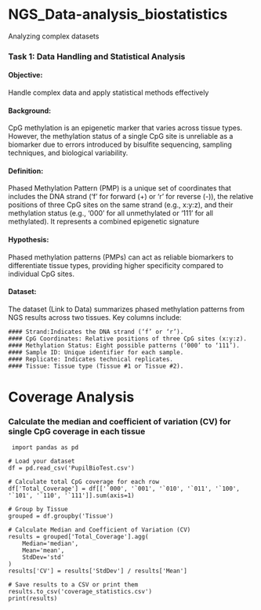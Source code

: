 # NGS_Data-analysis_biostatistics
Analyzing complex datasets
### Task 1: Data Handling and Statistical Analysis

#### Objective: 
Handle complex data and apply statistical methods effectively

#### Background: 
CpG methylation is an epigenetic marker that varies across tissue types. However, the methylation status of a single CpG site is unreliable as a biomarker due to
errors introduced by bisulfite sequencing, sampling techniques, and biological variability.

#### Definition: 
Phased Methylation Pattern (PMP) is a unique set of coordinates that includes the DNA strand (‘f’ for forward (+) or ‘r’ for reverse (-)), the relative positions of three CpG
sites on the same strand (e.g., x:y:z), and their methylation status (e.g., ‘000’ for all unmethylated or ‘111’ for all methylated). It represents a combined epigenetic signature 

#### Hypothesis: 
Phased methylation patterns (PMPs) can act as reliable biomarkers to differentiate tissue types, providing higher specificity compared to individual CpG sites.

#### Dataset: 
The dataset (Link to Data) summarizes phased methylation patterns from NGS results across two tissues. Key columns include:

	#### Strand:Indicates the DNA strand (‘f’ or ‘r’).
	#### CpG Coordinates: Relative positions of three CpG sites (x:y:z).
	#### Methylation Status: Eight possible patterns (‘000’ to ‘111’).
	#### Sample ID: Unique identifier for each sample.
	#### Replicate: Indicates technical replicates.
	#### Tissue: Tissue type (Tissue #1 or Tissue #2).
 # Coverage Analysis
 ### Calculate the median and coefficient of variation (CV) for single CpG coverage in each tissue
	 import pandas as pd
	
	# Load your dataset
	df = pd.read_csv('PupilBioTest.csv')
	
	# Calculate total CpG coverage for each row
	df['Total_Coverage'] = df[['`000', '`001', '`010', '`011', '`100', '`101', '`110', '`111']].sum(axis=1)
	
	# Group by Tissue
	grouped = df.groupby('Tissue')
	
	# Calculate Median and Coefficient of Variation (CV)
	results = grouped['Total_Coverage'].agg(
	    Median='median',
	    Mean='mean',
	    StdDev='std'
	)
	results['CV'] = results['StdDev'] / results['Mean']
	
	# Save results to a CSV or print them
	results.to_csv('coverage_statistics.csv')
	print(results)

